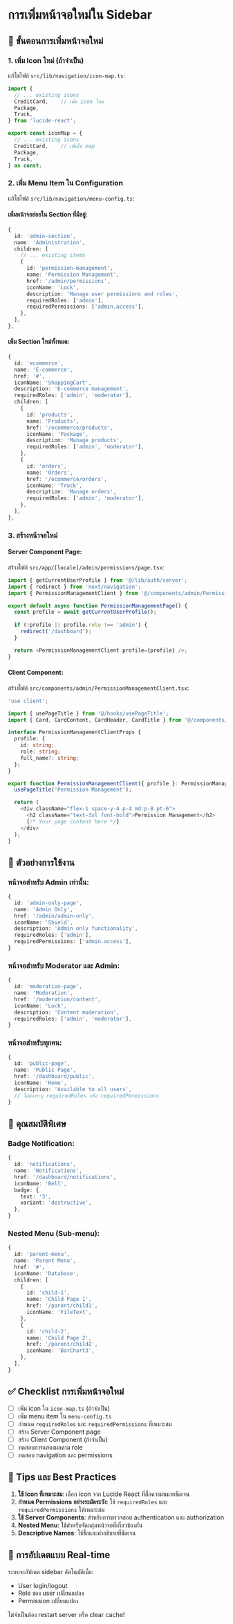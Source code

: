# การเพิ่มหน้าจอใหม่ใน Sidebar

## 🚀 **ขั้นตอนการเพิ่มหน้าจอใหม่**

### **1. เพิ่ม Icon ใหม่ (ถ้าจำเป็น)**

แก้ไขไฟล์ `src/lib/navigation/icon-map.ts`:

```typescript
import { 
  // ... existing icons
  CreditCard,    // เพิ่ม icon ใหม่
  Package,
  Truck,
} from 'lucide-react';

export const iconMap = {
  // ... existing icons
  CreditCard,    // เพิ่มใน map
  Package,
  Truck,
} as const;
```

### **2. เพิ่ม Menu Item ใน Configuration**

แก้ไขไฟล์ `src/lib/navigation/menu-config.ts`:

#### **เพิ่มหน้าจอย่อยใน Section ที่มีอยู่:**

```typescript
{
  id: 'admin-section',
  name: 'Administration',
  children: [
    // ... existing items
    {
      id: 'permission-management',
      name: 'Permission Management',
      href: '/admin/permissions',
      iconName: 'Lock',
      description: 'Manage user permissions and roles',
      requiredRoles: ['admin'],
      requiredPermissions: ['admin.access'],
    },
  ],
},
```

#### **เพิ่ม Section ใหม่ทั้งหมด:**

```typescript
{
  id: 'ecommerce',
  name: 'E-commerce',
  href: '#',
  iconName: 'ShoppingCart',
  description: 'E-commerce management',
  requiredRoles: ['admin', 'moderator'],
  children: [
    {
      id: 'products',
      name: 'Products',
      href: '/ecommerce/products',
      iconName: 'Package',
      description: 'Manage products',
      requiredRoles: ['admin', 'moderator'],
    },
    {
      id: 'orders',
      name: 'Orders',
      href: '/ecommerce/orders',
      iconName: 'Truck',
      description: 'Manage orders',
      requiredRoles: ['admin', 'moderator'],
    },
  ],
},
```

### **3. สร้างหน้าจอใหม่**

#### **Server Component Page:**

สร้างไฟล์ `src/app/[locale]/admin/permissions/page.tsx`:

```typescript
import { getCurrentUserProfile } from '@/lib/auth/server';
import { redirect } from 'next/navigation';
import { PermissionManagementClient } from '@/components/admin/PermissionManagementClient';

export default async function PermissionManagementPage() {
  const profile = await getCurrentUserProfile();
  
  if (!profile || profile.role !== 'admin') {
    redirect('/dashboard');
  }

  return <PermissionManagementClient profile={profile} />;
}
```

#### **Client Component:**

สร้างไฟล์ `src/components/admin/PermissionManagementClient.tsx`:

```typescript
'use client';

import { usePageTitle } from '@/hooks/usePageTitle';
import { Card, CardContent, CardHeader, CardTitle } from '@/components/ui/card';

interface PermissionManagementClientProps {
  profile: {
    id: string;
    role: string;
    full_name?: string;
  };
}

export function PermissionManagementClient({ profile }: PermissionManagementClientProps) {
  usePageTitle('Permission Management');

  return (
    <div className="flex-1 space-y-4 p-4 md:p-8 pt-6">
      <h2 className="text-3xl font-bold">Permission Management</h2>
      {/* Your page content here */}
    </div>
  );
}
```

## 🎯 **ตัวอย่างการใช้งาน**

### **หน้าจอสำหรับ Admin เท่านั้น:**

```typescript
{
  id: 'admin-only-page',
  name: 'Admin Only',
  href: '/admin/admin-only',
  iconName: 'Shield',
  description: 'Admin only functionality',
  requiredRoles: ['admin'],
  requiredPermissions: ['admin.access'],
}
```

### **หน้าจอสำหรับ Moderator และ Admin:**

```typescript
{
  id: 'moderation-page',
  name: 'Moderation',
  href: '/moderation/content',
  iconName: 'Lock',
  description: 'Content moderation',
  requiredRoles: ['admin', 'moderator'],
}
```

### **หน้าจอสำหรับทุกคน:**

```typescript
{
  id: 'public-page',
  name: 'Public Page',
  href: '/dashboard/public',
  iconName: 'Home',
  description: 'Available to all users',
  // ไม่ต้องระบุ requiredRoles หรือ requiredPermissions
}
```

## 🔧 **คุณสมบัติพิเศษ**

### **Badge Notification:**

```typescript
{
  id: 'notifications',
  name: 'Notifications',
  href: '/dashboard/notifications',
  iconName: 'Bell',
  badge: {
    text: '3',
    variant: 'destructive',
  },
}
```

### **Nested Menu (Sub-menu):**

```typescript
{
  id: 'parent-menu',
  name: 'Parent Menu',
  href: '#',
  iconName: 'Database',
  children: [
    {
      id: 'child-1',
      name: 'Child Page 1',
      href: '/parent/child1',
      iconName: 'FileText',
    },
    {
      id: 'child-2',
      name: 'Child Page 2',
      href: '/parent/child2',
      iconName: 'BarChart3',
    },
  ],
}
```

## ✅ **Checklist การเพิ่มหน้าจอใหม่**

- [ ] เพิ่ม icon ใน `icon-map.ts` (ถ้าจำเป็น)
- [ ] เพิ่ม menu item ใน `menu-config.ts`
- [ ] กำหนด `requiredRoles` และ `requiredPermissions` ที่เหมาะสม
- [ ] สร้าง Server Component page
- [ ] สร้าง Client Component (ถ้าจำเป็น)
- [ ] ทดสอบการแสดงผลตาม role
- [ ] ทดสอบ navigation และ permissions

## 🎨 **Tips และ Best Practices**

1. **ใช้ Icon ที่เหมาะสม**: เลือก icon จาก Lucide React ที่สื่อความหมายชัดเจน
2. **กำหนด Permissions อย่างระมัดระวัง**: ใช้ `requiredRoles` และ `requiredPermissions` ให้เหมาะสม
3. **ใช้ Server Components**: สำหรับการตรวจสอบ authentication และ authorization
4. **Nested Menu**: ใช้สำหรับจัดกลุ่มหน้าจอที่เกี่ยวข้องกัน
5. **Descriptive Names**: ใช้ชื่อและคำอธิบายที่ชัดเจน

## 🔄 **การอัปเดตแบบ Real-time**

ระบบจะอัปเดต sidebar อัตโนมัติเมื่อ:
- User login/logout
- Role ของ user เปลี่ยนแปลง
- Permission เปลี่ยนแปลง

ไม่จำเป็นต้อง restart server หรือ clear cache!